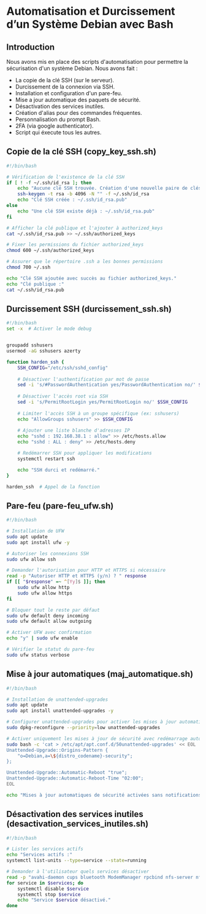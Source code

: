 # Automatisation et Durcissement d’un Système Debian avec Bash

## Introduction

Nous avons mis en place des scripts d'automatisation pour permettre la sécurisation d'un système Debian.
Nous avons fait :
- La copie de la clé SSH (sur le serveur).
- Durcissement de la connexion via SSH.
- Installation et configuration d'un pare-feu.
- Mise a jour automatique des paquets de sécurité.
- Désactivation des services inutiles.
- Création d'alias pour des commandes fréquentes.
- Personnalisation du prompt Bash.
- 2FA (via google authenticator).
- Script qui éxecute tous les autres.

## Copie de la clé SSH (copy_key_ssh.sh)

```bash
#!/bin/bash

# Vérification de l'existence de la clé SSH
if [ ! -f ~/.ssh/id_rsa ]; then
    echo "Aucune clé SSH trouvée. Création d'une nouvelle paire de clés..."
    ssh-keygen -t rsa -b 4096 -N "" -f ~/.ssh/id_rsa
    echo "Clé SSH créée : ~/.ssh/id_rsa.pub"
else
    echo "Une clé SSH existe déjà : ~/.ssh/id_rsa.pub"
fi

# Afficher la clé publique et l'ajouter à authorized_keys
cat ~/.ssh/id_rsa.pub >> ~/.ssh/authorized_keys

# Fixer les permissions du fichier authorized_keys
chmod 600 ~/.ssh/authorized_keys

# Assurer que le répertoire .ssh a les bonnes permissions
chmod 700 ~/.ssh

echo "Clé SSH ajoutée avec succès au fichier authorized_keys."
echo "Clé publique :"
cat ~/.ssh/id_rsa.pub

```

## Durcissement SSH (durcissement_ssh.sh)

```bash
#!/bin/bash
set -x  # Activer le mode debug


groupadd sshusers
usermod -aG sshusers azerty

function harden_ssh {
    SSH_CONFIG="/etc/ssh/sshd_config"
    
    # Désactiver l'authentification par mot de passe
    sed -i 's/#PasswordAuthentication yes/PasswordAuthentication no/' $SSH_CONFIG
    
    # Désactiver l'accès root via SSH
    sed -i 's/PermitRootLogin yes/PermitRootLogin no/' $SSH_CONFIG
    
    # Limiter l'accès SSH à un groupe spécifique (ex: sshusers)
    echo "AllowGroups sshusers" >> $SSH_CONFIG
    
    # Ajouter une liste blanche d'adresses IP
    echo "sshd : 192.168.38.1 : allow" >> /etc/hosts.allow
    echo "sshd : ALL : deny" >> /etc/hosts.deny

    # Redémarrer SSH pour appliquer les modifications
    systemctl restart ssh

    echo "SSH durci et redémarré."
}

harden_ssh  # Appel de la fonction
```

## Pare-feu (pare-feu_ufw.sh)

```bash
#!/bin/bash

# Installation de UFW
sudo apt update
sudo apt install ufw -y

# Autoriser les connexions SSH
sudo ufw allow ssh

# Demander l'autorisation pour HTTP et HTTPS si nécessaire
read -p "Autoriser HTTP et HTTPS (y/n) ? " response
if [[ "$response" =~ ^[Yy]$ ]]; then
    sudo ufw allow http
    sudo ufw allow https
fi

# Bloquer tout le reste par défaut
sudo ufw default deny incoming
sudo ufw default allow outgoing

# Activer UFW avec confirmation
echo "y" | sudo ufw enable

# Vérifier le statut du pare-feu
sudo ufw status verbose
```

## Mise à jour automatiques (maj_automatique.sh)

```bash
#!/bin/bash

# Installation de unattended-upgrades
sudo apt update
sudo apt install unattended-upgrades -y

# Configurer unattended-upgrades pour activer les mises à jour automatiques de sécurité
sudo dpkg-reconfigure --priority=low unattended-upgrades

# Activer uniquement les mises à jour de sécurité avec redémarrage automatique
sudo bash -c 'cat > /etc/apt/apt.conf.d/50unattended-upgrades' << EOL
Unattended-Upgrade::Origins-Pattern {
    "o=Debian,a=\${distro_codename}-security";
};

Unattended-Upgrade::Automatic-Reboot "true";
Unattended-Upgrade::Automatic-Reboot-Time "02:00";
EOL

echo "Mises à jour automatiques de sécurité activées sans notifications."
```

## Désactivation des services inutiles (desactivation_services_inutiles.sh)

```bash
#!/bin/bash

# Lister les services actifs
echo "Services actifs :"
systemctl list-units --type=service --state=running

# Demander à l'utilisateur quels services désactiver
read -p "avahi-daemon cups bluetooth ModemManager rpcbind nfs-server nfs-common" services
for service in $services; do
    systemctl disable $service
    systemctl stop $service
    echo "Service $service désactivé."
done
```
